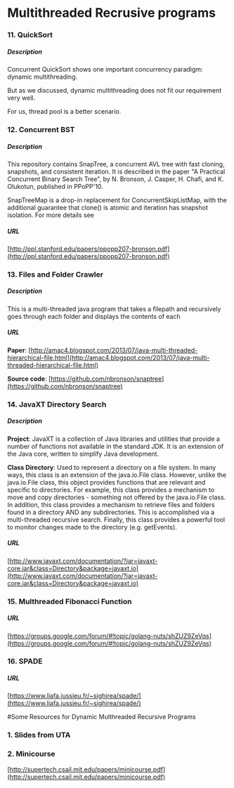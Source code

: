 # Multithreaded Recrusive programs

### 11. QuickSort
##### Description
Concurrent QuickSort shows one important concurrency paradigm: dynamic multithreading. 

But as we discussed, dynamic multithreading does not fit our requirement very well. 

For us, thread pool is a better scenario. 

### 12. Concurrent BST
##### Description
This repository contains SnapTree, a concurrent AVL tree with fast
cloning, snapshots, and consistent iteration.  It is described in
the paper "A Practical Concurrent Binary Search Tree", by N. Bronson,
J. Casper, H. Chafi, and K. Olukotun, published in PPoPP'10.

SnapTreeMap is a drop-in replacement for ConcurrentSkipListMap,
with the additional guarantee that clone() is atomic and
iteration has snapshot isolation.  For more details see

##### URL
[http://ppl.stanford.edu/papers/ppopp207-bronson.pdf](http://ppl.stanford.edu/papers/ppopp207-bronson.pdf)

### 13. Files and Folder Crawler
##### Description
This is a multi-threaded java program that takes a filepath and recursively goes through each folder and displays the contents of each 


##### URL

**Paper**: [http://amac4.blogspot.com/2013/07/java-multi-threaded-hierarchical-file.html](http://amac4.blogspot.com/2013/07/java-multi-threaded-hierarchical-file.html)

**Source code**: [https://github.com/nbronson/snaptree](https://github.com/nbronson/snaptree)



### 14. JavaXT Directory Search
##### Description
**Project**: 
JavaXT is a collection of Java libraries and utilities that provide a number of functions 
not available in the standard JDK. It is an extension of the Java core, written to simplify 
Java development. 

**Class Directory**: Used to represent a directory on a file system. In many ways, this 
class is an extension of the java.io.File class. However, unlike the java.io.File class,
this object provides functions that are relevant and specific to directories. For example, 
this class provides a mechanism to move and copy directories - something not offered by 
the java.io.File class. In addition, this class provides a mechanism to retrieve files 
and folders found in a directory AND any subdirectories. This is accomplished via a 
multi-threaded recursive search. Finally, this class provides a powerful tool to monitor 
changes made to the directory (e.g. getEvents).


##### URL
[http://www.javaxt.com/documentation/?jar=javaxt-core.jar&class=Directory&package=javaxt.io](http://www.javaxt.com/documentation/?jar=javaxt-core.jar&class=Directory&package=javaxt.io)

### 15. Multhreaded Fibonacci Function
##### URL
[https://groups.google.com/forum/#!topic/golang-nuts/shZUZ9ZeVqs](https://groups.google.com/forum/#!topic/golang-nuts/shZUZ9ZeVqs)

### 16. SPADE
##### URL
[https://www.liafa.jussieu.fr/~sighirea/spade/](https://www.liafa.jussieu.fr/~sighirea/spade/)


#Some Resources for Dynamic Multhreaded Recursive Programs
### 1. Slides from UTA


### 2. Minicourse
[http://supertech.csail.mit.edu/papers/minicourse.pdf](http://supertech.csail.mit.edu/papers/minicourse.pdf)

